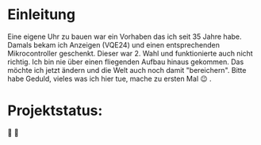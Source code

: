 # Einleitung

Eine eigene Uhr zu bauen war ein Vorhaben das ich seit 35 Jahre habe. Damals bekam ich Anzeigen (VQE24) und einen entsprechenden Mikrocontroller geschenkt. Dieser war 2. Wahl und funktionierte auch nicht richtig. Ich bin nie über einen fliegenden Aufbau hinaus gekommen. Das möchte ich jetzt ändern und die Welt auch noch damit "bereichern". Bitte habe Geduld, vieles was ich hier tue, mache zu ersten Mal :wink: .

# Projektstatus:

:construction: :construction_worker: